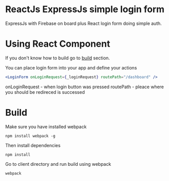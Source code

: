 # ReactJs ExpressJs simple login form
ExpressJs with Firebase on board plus React login form doing simple auth.

# Using React Component
If you don't know how to build go to [build](#build) section.

You can place login form into your app and define your actions
```jsx
<LoginForm onLoginRequest={_loginRequest} routePath="/dashboard" />
```
onLoginRequest - when login button was pressed
routePath - pleace where you should be redireced is successed

# Build
Make sure you have installed webpack

`npm install webpack -g`

Then install dependencies

`npm install`

Go to client directory and run build using webpack

`webpack`

